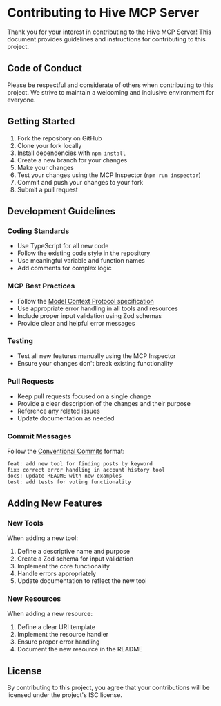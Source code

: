 # Contributing to Hive MCP Server

Thank you for your interest in contributing to the Hive MCP Server! This document provides guidelines and instructions for contributing to this project.

## Code of Conduct

Please be respectful and considerate of others when contributing to this project. We strive to maintain a welcoming and inclusive environment for everyone.

## Getting Started

1. Fork the repository on GitHub
2. Clone your fork locally
3. Install dependencies with `npm install`
4. Create a new branch for your changes
5. Make your changes
6. Test your changes using the MCP Inspector (`npm run inspector`)
7. Commit and push your changes to your fork
8. Submit a pull request

## Development Guidelines

### Coding Standards

- Use TypeScript for all new code
- Follow the existing code style in the repository
- Use meaningful variable and function names
- Add comments for complex logic

### MCP Best Practices

- Follow the [Model Context Protocol specification](https://modelcontextprotocol.io/docs/concepts/architecture)
- Use appropriate error handling in all tools and resources
- Include proper input validation using Zod schemas
- Provide clear and helpful error messages

### Testing

- Test all new features manually using the MCP Inspector
- Ensure your changes don't break existing functionality

### Pull Requests

- Keep pull requests focused on a single change
- Provide a clear description of the changes and their purpose
- Reference any related issues
- Update documentation as needed

### Commit Messages

Follow the [Conventional Commits](https://www.conventionalcommits.org/) format:

```
feat: add new tool for finding posts by keyword
fix: correct error handling in account history tool
docs: update README with new examples
test: add tests for voting functionality
```

## Adding New Features

### New Tools

When adding a new tool:

1. Define a descriptive name and purpose
2. Create a Zod schema for input validation
3. Implement the core functionality
4. Handle errors appropriately
5. Update documentation to reflect the new tool

### New Resources

When adding a new resource:

1. Define a clear URI template
2. Implement the resource handler
3. Ensure proper error handling
4. Document the new resource in the README

## License

By contributing to this project, you agree that your contributions will be licensed under the project's ISC license.
